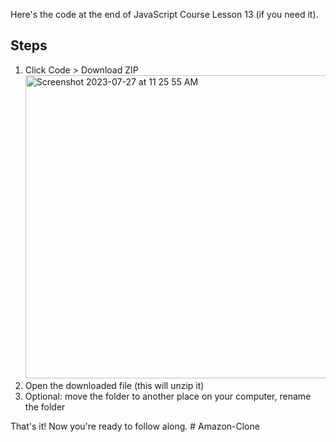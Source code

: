Here's the code at the end of JavaScript Course Lesson 13 (if you need it).
## Steps
1. Click Code > Download ZIP <br>
   <img width="485" alt="Screenshot 2023-07-27 at 11 25 55 AM" src="https://github.com/SuperSimpleDev/javascript-lesson-14-starting-code/assets/70604577/610f8222-1508-46a2-84ec-cc7f7a56fd0d">
2. Open the downloaded file (this will unzip it)
3. Optional: move the folder to another place on your computer, rename the folder

That's it! Now you're ready to follow along.
#   A m a z o n - C l o n e  
 